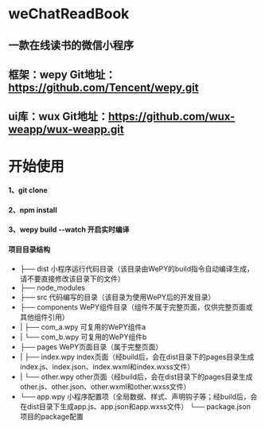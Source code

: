 # weChatReadBook
## 一款在线读书的微信小程序
## 框架：wepy Git地址：https://github.com/Tencent/wepy.git
## ui库：wux  Git地址：https://github.com/wux-weapp/wux-weapp.git

# 开始使用
#### 1、git clone
#### 2、npm install
#### 3、wepy build --watch 开启实时编译

#### 项目目录结构

- ├── dist                   小程序运行代码目录（该目录由WePY的build指令自动编译生成，请不要直接修改该目录下的文件）
- ├── node_modules           
- ├── src                    代码编写的目录（该目录为使用WePY后的开发目录）
- ├── components         WePY组件目录（组件不属于完整页面，仅供完整页面或其他组件引用）
- |   ├── com_a.wpy      可复用的WePY组件a
- |   └── com_b.wpy      可复用的WePY组件b
- ├── pages              WePY页面目录（属于完整页面）
- |   ├── index.wpy      index页面（经build后，会在dist目录下的pages目录生成index.js、index.json、index.wxml和index.wxss文件）
- |   └── other.wpy      other页面（经build后，会在dist目录下的pages目录生成other.js、other.json、other.wxml和other.wxss文件）
- └── app.wpy            小程序配置项（全局数据、样式、声明钩子等；经build后，会在dist目录下生成app.js、app.json和app.wxss文件）
└── package.json           项目的package配置

